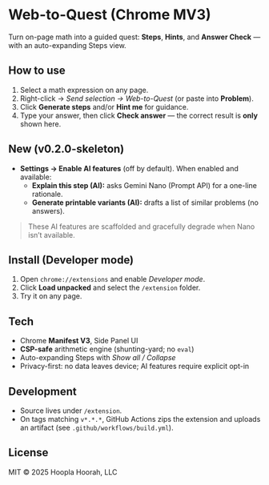 # Web-to-Quest (Chrome MV3)

Turn on-page math into a guided quest: **Steps**, **Hints**, and **Answer Check** — with an auto-expanding Steps view.

## How to use
1. Select a math expression on any page.
2. Right-click → *Send selection → Web-to-Quest* (or paste into **Problem**).
3. Click **Generate steps** and/or **Hint me** for guidance.
4. Type your answer, then click **Check answer** — the correct result is **only** shown here.

## New (v0.2.0-skeleton)
- **Settings → Enable AI features** (off by default). When enabled and available:
  - **Explain this step (AI):** asks Gemini Nano (Prompt API) for a one-line rationale.
  - **Generate printable variants (AI):** drafts a list of similar problems (no answers).

> These AI features are scaffolded and gracefully degrade when Nano isn’t available.

## Install (Developer mode)
1. Open `chrome://extensions` and enable *Developer mode*.
2. Click **Load unpacked** and select the `/extension` folder.
3. Try it on any page.

## Tech
- Chrome **Manifest V3**, Side Panel UI
- **CSP-safe** arithmetic engine (shunting-yard; no `eval`)
- Auto-expanding Steps with *Show all / Collapse*
- Privacy-first: no data leaves device; AI features require explicit opt-in

## Development
- Source lives under `/extension`.
- On tags matching `v*.*.*`, GitHub Actions zips the extension and uploads an artifact (see `.github/workflows/build.yml`).

## License
MIT © 2025 Hoopla Hoorah, LLC

